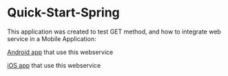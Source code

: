 # Quick-Start-Spring

This application was created to test GET method, and how to integrate web service in a Mobile Application:

[Android app](https://github.com/tahajadid/Quick-Start-Android) that use this webservice

[iOS app](https://github.com/tahajadid/Quick-Start-iOS) that use this webservice
